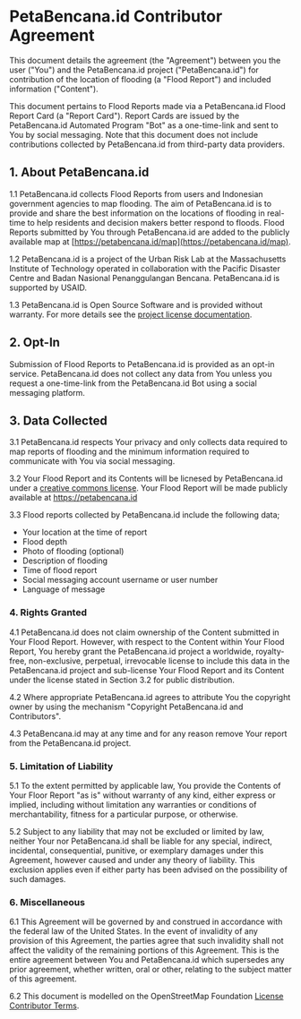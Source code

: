 PetaBencana.id Contributor Agreement
====================================

This document details the agreement (the "Agreement") between you the user ("You") and the PetaBencana.id project ("PetaBencana.id") for contribution of the location of flooding (a "Flood Report") and included information ("Content").

This document pertains to Flood Reports made via a PetaBencana.id Flood Report Card (a "Report Card"). Report Cards are issued by the PetaBencana.id Automated Program "Bot" as a one-time-link and sent to You by social messaging. Note that this document does not include contributions collected by PetaBencana.id from third-party data providers.

## 1. About PetaBencana.id
1.1 PetaBencana.id collects Flood Reports from users and Indonesian government agencies to map flooding. The aim of PetaBencana.id is to provide and share the best information on the locations of flooding in real-time to help residents and decision makers better respond to floods. Flood Reports submitted by You through PetaBencana.id are added to the publicly available map at [https://petabencana.id/map](https://petabencana.id/map).

1.2 PetaBencana.id is a project of the Urban Risk Lab at the Massachusetts Institute of Technology operated in collaboration with the Pacific Disaster Centre and Badan Nasional Penanggulangan Bencana. PetaBencana.id is supported by USAID.

1.3 PetaBencana.id is Open Source Software and is provided without warranty. For more details see the [project license documentation](https://github.com/urbanriskmap/urbanriskmap-meta/).

## 2. Opt-In
Submission of Flood Reports to PetaBencana.id is provided as an opt-in service. PetaBencana.id does not collect any data from You unless you request a one-time-link from the PetaBencana.id Bot using a social messaging platform.

## 3. Data Collected

3.1 PetaBencana.id respects Your privacy and only collects data required to map reports of flooding and the minimum information required to communicate with You via social messaging.

3.2 Your Flood Report and its Contents will be licnesed by PetaBencana.id under a [creative commons license](https://creativecommons.org/licenses/by/4.0/). Your Flood Report will be made publicly available at https://petabencana.id

3.3 Flood reports collected by PetaBencana.id include the following data;
  - Your location at the time of report
  - Flood depth
  - Photo of flooding (optional)
  - Description of flooding
  - Time of flood report
  - Social messaging account username or user number
  - Language of message

### 4. Rights Granted

4.1 PetaBencana.id does not claim ownership of the Content submitted in Your Flood Report. However, with respect to the Content within Your Flood Report, You hereby grant the PetaBencana.id project a worldwide, royalty-free, non-exclusive, perpetual, irrevocable license to include this data in the PetaBencana.id project and sub-license Your Flood Report and its Content under the license stated in Section 3.2 for public distribution.

4.2 Where appropriate PetaBencana.id agrees to attribute You the copyright owner by using the mechanism "Copyright PetaBencana.id and Contributors".

4.3 PetaBencana.id may at any time and for any reason remove Your report from the PetaBencana.id project.

### 5. Limitation of Liability

5.1 To the extent permitted by applicable law, You provide the Contents of Your Floor Report "as is" without warranty of any kind, either express or implied, including without limitation any warranties or conditions of merchantability, fitness for a particular purpose, or otherwise.

5.2 Subject to any liability that may not be excluded or limited by law, neither Your nor PetaBencana.id shall be liable for any special, indirect, incidental, consequential, punitive, or exemplary damages under this Agreement, however caused and under any theory of liability. This exclusion applies even if either party has been advised on the possibility of such damages.

### 6. Miscellaneous

6.1 This Agreement will be governed by and construed in accordance with the federal law of the United States. In the event of invalidity of any provision of this Agreement, the parties agree that such invalidity shall not affect the validity of the remaining portions of this Agreement. This is the entire agreement between You and PetaBencana.id which supersedes any prior agreement, whether written, oral or other, relating to the subject matter of this agreement.

6.2 This document is modelled on the OpenStreetMap Foundation [License Contributor Terms](http://wiki.osmfoundation.org/wiki/Licence/Contributor_Terms).

